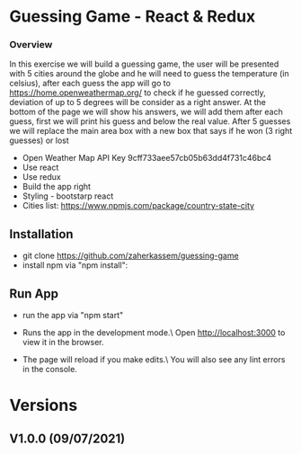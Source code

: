 # Guessing Game - React & Redux 

### **Overview**

In this exercise we will build a guessing game, the user will be presented with 5 cities around
the globe and he will need to guess the temperature (in celsius), after each guess the app will
go to https://home.openweathermap.org/ to check if he guessed correctly, deviation of up to 5
degrees will be consider as a right answer.
At the bottom of the page we will show his answers, we will add them after each guess, first we
will print his guess and below the real value.
After 5 guesses we will replace the main area box with a new box that says if he won (3 right
guesses) or lost


- Open Weather Map API Key  9cff733aee57cb05b63dd4f731c46bc4
- Use react
- Use redux
- Build the app right
- Styling - bootstarp react
- Cities list: https://www.npmjs.com/package/country-state-city

## Installation
- git clone https://github.com/zaherkassem/guessing-game
- install npm via "npm install":

## Run App

- run the app via "npm start"

- Runs the app in the development mode.\ Open [http://localhost:3000](http://localhost:3000) to view it in the browser.
- The page will reload if you make edits.\ You will also see any lint errors in the console.

# Versions

## V1.0.0 (09/07/2021)
